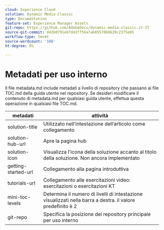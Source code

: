 ```yaml
---
cloud: Experience Cloud
solution: Dynamic Media Classic
type: Documentation
feature-set: Experience Manager Assets
git-repo: https://github.com/AdobeDocs/dynamic-media-classic.it-IT
source-git-commit: d43b0791e67d43ff56a7ab85570b9639c2375e05
workflow-type: tm+mt
source-wordcount: '108'
ht-degree: 0%

---
```



# Metadati per uso interno

Il file metadata.md include metadati a livello di repository che passano ai file TOC.md della guida utente nel repository. Se desideri modificare il contenuto di metadata.md per qualsiasi guida utente, effettua questa operazione in qualsiasi file TOC.md.

| metadati | attività |
|--- |--- |
| solution-title | Utilizzato nell’intestazione dell’articolo come collegamento |
| solution-hub-url | Apre la pagina hub |
| solution-icon | Visualizza l&#39;icona della soluzione accanto al titolo della soluzione. Non ancora implementato |
| getting-started-url | Collegamento alla pagina introduttiva |
| tutorials-url | Collegamento alle esercitazioni video: esercitazioni o esercitazioni KT |
| mini-toc-levels | Determina il numero di livelli di intestazione visualizzati nella barra a destra. il valore predefinito è 2 |
| git-repo | Specifica la posizione del repository principale per uso interno |
